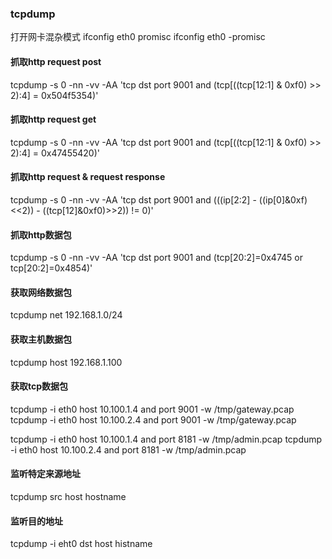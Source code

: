 

### tcpdump
打开网卡混杂模式
ifconfig eth0 promisc
ifconfig eth0 -promisc
#### 抓取http request post
tcpdump -s 0 -nn -vv -AA 'tcp dst port 9001 and (tcp[((tcp[12:1] & 0xf0) >> 2):4] = 0x504f5354)'
#### 抓取http request get
tcpdump -s 0 -nn -vv -AA 'tcp dst port 9001 and (tcp[((tcp[12:1] & 0xf0) >> 2):4] = 0x47455420)'
#### 抓取http request & request response
tcpdump -s 0 -nn -vv -AA 'tcp dst port 9001 and (((ip[2:2] - ((ip[0]&0xf)<<2)) - ((tcp[12]&0xf0)>>2)) != 0)'
#### 抓取http数据包
tcpdump -s 0 -nn -vv -AA 'tcp dst port 9001 and (tcp[20:2]=0x4745 or tcp[20:2]=0x4854)'
#### 获取网络数据包
tcpdump net 192.168.1.0/24
#### 获取主机数据包
tcpdump host 192.168.1.100
#### 获取tcp数据包
tcpdump -i eth0 host 10.100.1.4 and port 9001 -w /tmp/gateway.pcap
tcpdump -i eth0 host 10.100.2.4 and port 9001 -w /tmp/gateway.pcap

tcpdump -i eth0 host 10.100.1.4 and port 8181 -w /tmp/admin.pcap
tcpdump -i eth0 host 10.100.2.4 and port 8181 -w /tmp/admin.pcap

#### 监听特定来源地址
tcpdump src host hostname
#### 监听目的地址
tcpdump -i eht0 dst host histname









